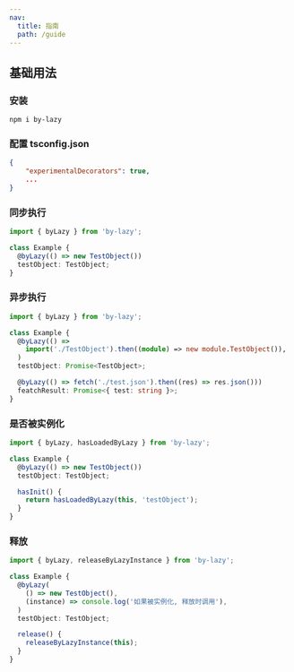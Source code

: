 ```yaml
---
nav:
  title: 指南
  path: /guide
---
```


## 基础用法

### 安装

```shell script
npm i by-lazy
```

### 配置 tsconfig.json

```json
{
    "experimentalDecorators": true,
    ...
}
```

### 同步执行

```typescript | pure
import { byLazy } from 'by-lazy';

class Example {
  @byLazy(() => new TestObject())
  testObject: TestObject;
}
```

### 异步执行

```typescript | pure
import { byLazy } from 'by-lazy';

class Example {
  @byLazy(() =>
    import('./TestObject').then((module) => new module.TestObject()),
  )
  testObject: Promise<TestObject>;

  @byLazy(() => fetch('./test.json').then((res) => res.json()))
  featchResult: Promise<{ test: string }>;
}
```

### 是否被实例化

```typescript | pure
import { byLazy, hasLoadedByLazy } from 'by-lazy';

class Example {
  @byLazy(() => new TestObject())
  testObject: TestObject;

  hasInit() {
    return hasLoadedByLazy(this, 'testObject');
  }
}
```

### 释放

```typescript | pure
import { byLazy, releaseByLazyInstance } from 'by-lazy';

class Example {
  @byLazy(
    () => new TestObject(),
    (instance) => console.log('如果被实例化, 释放时调用'),
  )
  testObject: TestObject;

  release() {
    releaseByLazyInstance(this);
  }
}
```
